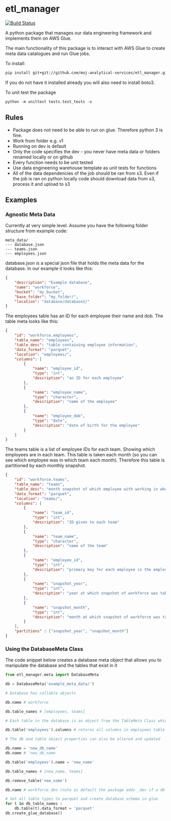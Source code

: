 # etl_manager

[![Build Status](https://travis-ci.org/moj-analytical-services/etl_manager.svg?branch=master)](https://travis-ci.org/moj-analytical-services/etl_manager)

A python package that manages our data engineering framework and implements them on AWS Glue.

The main functionality of this package is to interact with AWS Glue to create meta data catalogues and run Glue jobs.

To install:
```bash
pip install git+git://github.com/moj-analytical-services/etl_manager.git#egg=etl_manager
```

If you do not have it installed already you will also need to install boto3.

To unit test the package

```python
python -m unittest tests.test_tests -v
```

## Rules

- Package does not need to be able to run on glue. Therefore python 3 is fine.
- Work from folder e.g. v1
- Running on dev is default
- Only the code specifies the dev - you never have meta data or folders renamed locally or on github
- Every function needs to be unit tested
- Use data engineering warehouse template as unit tests for functions
- All of the data dependencies of the job should be ran from s3. Even if the job is ran on python locally code should download data from s3, process it and upload to s3


## Examples

### Agnostic Meta Data

Currently at very simple level. Assume you have the following folder structure from example code:

```
meta_data/
--- database.json
--- teams.json
--- employees.json
```

database.json is a special json file that holds the meta data for the database. In our example it looks like this:

```json
{
    "description": "Example database",
    "name": "workforce",
    "bucket": "my_bucket",
    "base_folder": "my_folder/",
    "location": "database/database1/"
}
```

The employees table has an ID for each employee their name and dob. The table meta looks like this:

```json
{
    "id": "workforce.employees",
    "table_name": "employees",
    "table_desc": "table containing employee information",
    "data_format": "parquet",
    "location": "employees/",
    "columns": [
        {
            "name": "employee_id",
            "type": "int",
            "description": "an ID for each employee"
        },
        {
            "name": "employee_name",
            "type": "character",
            "description": "name of the employee"
        },
        {
            "name": "employee_dob",
            "type": "date",
            "description": "date of birth for the employee"
        }
    ]
}
```

The teams table is a list of employee IDs for each team. Showing which employees are in each team. This table is taken each month (so you can see which employee was in which team each month). Therefore this table is partitioned by each monthly snapshot.

```json
{
    "id": "workforce.teams",
    "table_name": "teams",
    "table_desc": "month snapshot of which employee with working in what team",
    "data_format": "parquet",
    "location": "teams/",
    "columns": [
        {
            "name": "team_id",
            "type": "int",
            "description": "ID given to each team"
        },
        {
            "name": "team_name",
            "type": "character",
            "description": "name of the team"
        },
        {
            "name": "employee_id",
            "type": "int",
            "description": "primary key for each employee in the employees table"
        },
        {
            "name": "snapshot_year",
            "type": "int",
            "description": "year at which snapshot of workforce was taken"
        },
        {
            "name": "snapshot_month",
            "type": "int",
            "description": "month at which snapshot of workforce was taken"
        }
    ],
    "partitions" : ["snapshot_year", "snapshot_month"]
}
```

### Using the DatabaseMeta Class

The code snippet below creates a database meta object that allows you to manipulate the database and the tables that exist in it

```python
from etl_manager.meta import DatabaseMeta

db = DatabaseMeta('example_meta_data/')

# Database has callable objects

db.name # workforce

db.table_names # [employees, teams]

# Each table in the database is an object from the TableMeta Class which can be callable from the database meta object

db.table('employees').columns # returns all columns in employees table

# The db and table object properties can also be altered and updated

db.name = 'new_db_name'
db.name # 'new_db_name

db.table('employees').name = 'new_name'

db.table_names # [new_name, teams]

db.remove_table('new_name')

db.name # workforce_dev (note as default the package adds _dev if a db_suffix is not provided in DatabaseMeta)

# Set all table types to parquet and create database schema in glue
for t in db_table_names :
    db.table(t).data_format = 'parquet'
db.create_glue_database()
```
